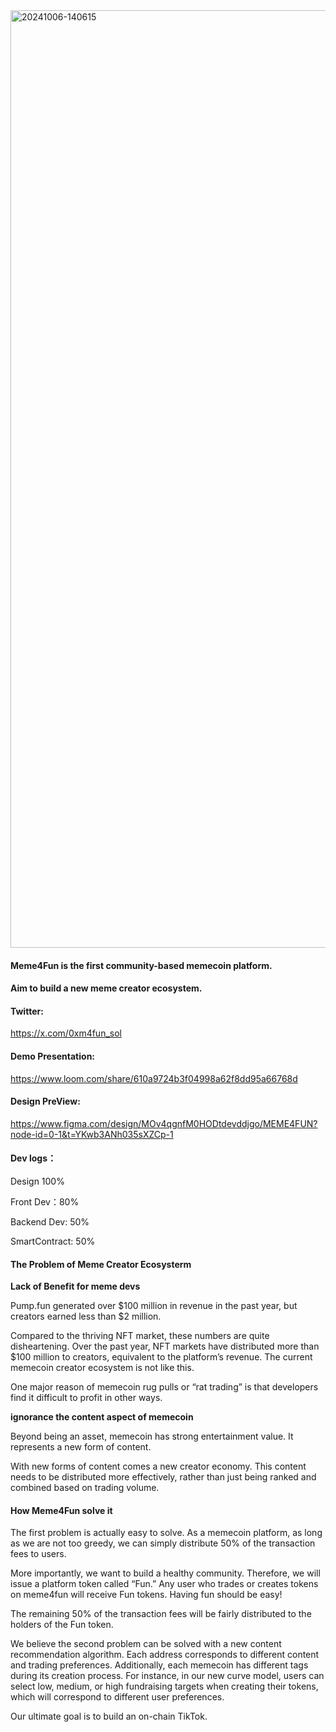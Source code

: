 
<img width="1500" alt="20241006-140615" src="https://github.com/user-attachments/assets/0fe790b5-20aa-4572-b0e3-9a4fb8ef2781">

#### Meme4Fun is the first community-based memecoin platform. 

#### Aim to build a new meme creator ecosystem. 

#### Twitter:
https://x.com/0xm4fun_sol

#### Demo Presentation:
https://www.loom.com/share/610a9724b3f04998a62f8dd95a66768d

#### Design PreView:
https://www.figma.com/design/MOv4qgnfM0HODtdevddjgo/MEME4FUN?node-id=0-1&t=YKwb3ANh035sXZCp-1

#### Dev logs：
Design 100%

Front Dev：80%

Backend Dev: 50%

SmartContract: 50%

#### The Problem of Meme Creator Ecosysterm

**Lack of Benefit for meme devs**

Pump.fun generated over $100 million in revenue in the past year, but creators earned less than $2 million.

Compared to the thriving NFT market, these numbers are quite disheartening. Over the past year, NFT markets have distributed more than $100 million to creators, equivalent to the platform’s revenue. The current memecoin creator ecosystem is not like this.

One major reason of memecoin rug pulls or “rat trading” is that developers find it difficult to profit in other ways.

**ignorance the content aspect of memecoin**

Beyond being an asset, memecoin has strong entertainment value. It represents a new form of content.

With new forms of content comes a new creator economy. This content needs to be distributed more effectively, rather than just being ranked and combined based on trading volume. 

#### How Meme4Fun solve it


The first problem is actually easy to solve. As a memecoin platform, as long as we are not too greedy, we can simply distribute 50% of the transaction fees to users.

More importantly, we want to build a healthy community. Therefore, we will issue a platform token called “Fun.” Any user who trades or creates tokens on meme4fun will receive Fun tokens. Having fun should be easy!

The remaining 50% of the transaction fees will be fairly distributed to the holders of the Fun token.


We believe the second problem can be solved with a new content recommendation algorithm. Each address corresponds to different content and trading preferences. Additionally, each memecoin has different tags during its creation process. For instance, in our new curve model, users can select low, medium, or high fundraising targets when creating their tokens, which will correspond to different user preferences.

Our ultimate goal is to build an on-chain TikTok.


